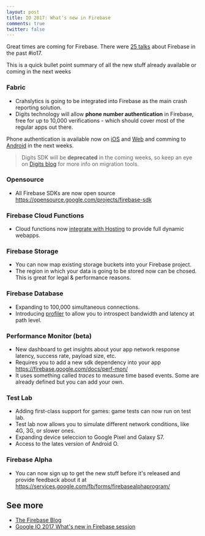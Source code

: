 ```yaml
---
layout: post
title: IO 2017: What's new in Firebase
comments: true
twitter: false
---
```


Great times are coming for Firebase. There were [25 talks](https://events.google.com/io/schedule/?section=may-17&track=firebase) about Firebase in the past #io17.

This is a quick bullet point summary of all the new stuff already available or coming in the next weeks

### Fabric

* Crahslytics is going to be integrated into Firebase as the main crash reporting solution.
* Digits technology will allow **phone number authentication** in Firebase, free for up to 10,000 verifications - which should cover most of the regular apps out there.

Phone authentication is available now on [iOS](https://firebase.google.com/docs/auth/ios/phone-auth) and [Web](https://firebase.google.com/docs/auth/web/phone-auth) and comming to [Android](https://firebase.google.com/docs/auth/android/phone-auth) in the next weeks.

> Digits SDK will be **deprecated** in the coming weeks, so keep an eye on [Digits blog](http://get.digits.com/blog/introducing-firebase-phone-authentication) for more info on migration tools.

### Opensource
* All Firebase SDKs are now open source https://opensource.google.com/projects/firebase-sdk

### Firebase Cloud Functions
* Cloud functions now [integrate with Hosting](https://firebase.google.com/docs/hosting/functions) to provide full dynamic webapps.

### Firebase Storage

* You can now map existing storage buckets into your Firebase project.
* The region in which your data is going to be stored now can be chosed. This is great for legal & performance reasons.

### Firebase Database

* Expanding to 100,000 simultaneous connections.
* Introducing [profiler](https://firebase.google.com/docs/database/android/profile) to allow you to introspect bandwidth and latency at path level.

### Performance Monitor (beta)
* New dashboard to get insights about your app network response latency, success rate, payload size, etc.
* Requires you to add a new sdk dependency into your app https://firebase.google.com/docs/perf-mon/
* It uses something called _traces_ to measure time based events. Some are already defined but you can add your own.

### Test Lab

* Adding first-class support for games: game tests can now run on test lab.
* Test lab now allows you to simulate different network conditions, like 4G, 3G, or slower ones.
* Expanding device seleccion to Google Pixel and Galaxy S7.
* Access to the lates version of Android O.

### Firebase Alpha
* You can now sign up to get the new stuff before it's released and provide feedback about it at https://services.google.com/fb/forms/firebasealphaprogram/


## See more
* [The Firebase Blog](https://firebase.googleblog.com/2017/05/whats-new-from-firebase-at-google-io.html)
* [Google IO 2017 What's new in Firebase session](https://www.youtube.com/watch?v=m7a26ymUu2U&t=2s&list=PLl-K7zZEsYLma7gxYxtEwO1rsAPn7wkV_&index=1)

   